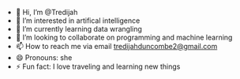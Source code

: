 - 👋 Hi, I’m @Tredijah
- 👀 I’m interested in artifical intelligence 
- 🌱 I’m currently learning data wrangling 
- 💞️ I’m looking to collaborate on programming and machine learning 
- 📫 How to reach me via email tredijahduncombe2@gmail.com
- 😄 Pronouns: she
- ⚡ Fun fact: I love traveling and learning new things 

<!---
Tredijah/Tredijah is a ✨ special ✨ repository because its `README.md` (this file) appears on your GitHub profile.
You can click the Preview link to take a look at your changes.
--->
